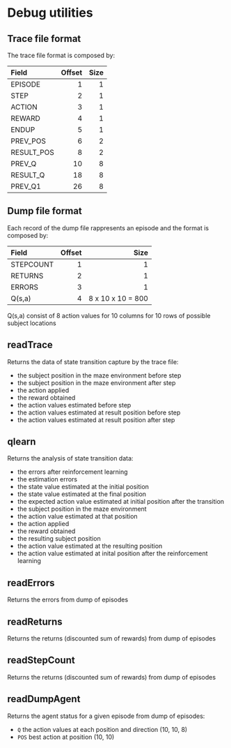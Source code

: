 # Debug utilities

## Trace file format

The trace file format is composed by:

| Field      | Offset | Size |
|:-----------|-------:|-----:|
| EPISODE    |      1 |    1 |
| STEP       |      2 |    1 |
| ACTION     |      3 |    1 |
| REWARD     |      4 |    1 |
| ENDUP      |      5 |    1 |
| PREV_POS   |      6 |    2 |
| RESULT_POS |      8 |    2 |
| PREV_Q     |     10 |    8 |
| RESULT_Q   |     18 |    8 |
| PREV_Q1    |     26 |    8 |

## Dump file format

Each record of the dump file rappresents an episode and the format is composed by:

| Field     | Offset |                  Size |
|:----------|-------:|----------------------:|
| STEPCOUNT |      1 |                     1 |
| RETURNS   |      2 |                     1 |
| ERRORS    |      3 |                     1 |
| Q(s,a)    |      4 |     8 x 10 x 10 = 800 |


Q(s,a) consist of 8 action values for 10 columns for 10 rows of possible subject locations

## readTrace

Returns the data of state transition capture by the trace file:

- the subject position in the maze environment before step
- the subject position in the maze environment after step
- the action applied
- the reward obtained
- the action values estimated before step
- the action values estimated at result position before step
- the action values estimated at result position after step

## qlearn 

Returns the analysis of state transition data:

- the errors after reinforcement learning
- the estimation errors
- the state value estimated at the initial position
- the state value estimated at the final position
- the expected action value estimated at initial position after the transition
- the subject position in the maze environment
- the action value estimated at that position
- the action applied
- the reward obtained
- the resulting subject position
- the action value estimated at the resulting position
- the action value estimated at inital position after the reinforcement learning

## readErrors

Returns the errors from dump of episodes

## readReturns

Returns the returns (discounted sum of rewards) from dump of episodes

## readStepCount

Returns the returns (discounted sum of rewards) from dump of episodes

## readDumpAgent

Returns the agent status for a given episode from dump of episodes:

- `Q` the action values at each position and direction (10, 10, 8)
- `POS` best action at position (10, 10)
